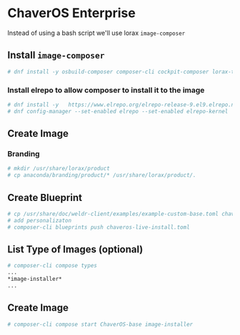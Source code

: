 # ChaverOS Enterprise

Instead of using a bash script we'll use lorax `image-composer`

## Install `image-composer`
```bash
# dnf install -y osbuild-composer composer-cli cockpit-composer lorax-templates-generic.x86_64


```
### Install elrepo to allow composer to install it to the image
```bash
# dnf install -y   https://www.elrepo.org/elrepo-release-9.el9.elrepo.noarch.rpm
# dnf config-manager --set-enabled elrepo --set-enabled elrepo-kernel
```

## Create Image

### Branding

```bash
# mkdir /usr/share/lorax/product
# cp anaconda/branding/product/* /usr/share/lorax/product/.
```

## Create Blueprint

```bash
# cp /usr/share/doc/weldr-client/examples/example-custom-base.toml chaveros-live-install.toml
# add personalizaton
# composer-cli blueprints push chaveros-live-install.toml
```

## List Type of Images (optional)

```bash
# composer-cli compose types
...
*image-installer*
...
```

## Create Image

```bash
# composer-cli compose start ChaverOS-base image-installer
```

